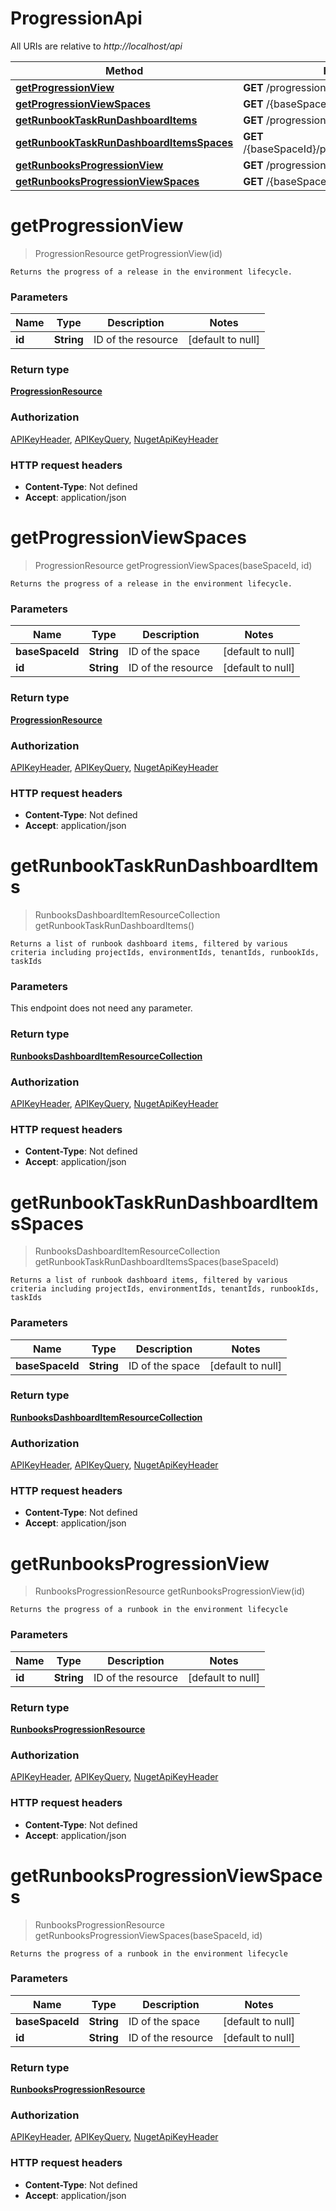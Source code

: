 # ProgressionApi

All URIs are relative to *http://localhost/api*

Method | HTTP request | Description
------------- | ------------- | -------------
[**getProgressionView**](ProgressionApi.md#getProgressionView) | **GET** /progression/{id} | 
[**getProgressionViewSpaces**](ProgressionApi.md#getProgressionViewSpaces) | **GET** /{baseSpaceId}/progression/{id} | 
[**getRunbookTaskRunDashboardItems**](ProgressionApi.md#getRunbookTaskRunDashboardItems) | **GET** /progression/runbooks/taskRuns | 
[**getRunbookTaskRunDashboardItemsSpaces**](ProgressionApi.md#getRunbookTaskRunDashboardItemsSpaces) | **GET** /{baseSpaceId}/progression/runbooks/taskRuns | 
[**getRunbooksProgressionView**](ProgressionApi.md#getRunbooksProgressionView) | **GET** /progression/runbooks/{id} | 
[**getRunbooksProgressionViewSpaces**](ProgressionApi.md#getRunbooksProgressionViewSpaces) | **GET** /{baseSpaceId}/progression/runbooks/{id} | 


<a name="getProgressionView"></a>
# **getProgressionView**
> ProgressionResource getProgressionView(id)



    Returns the progress of a release in the environment lifecycle.

### Parameters

Name | Type | Description  | Notes
------------- | ------------- | ------------- | -------------
 **id** | **String**| ID of the resource | [default to null]

### Return type

[**ProgressionResource**](../model/ProgressionResource.md)

### Authorization

[APIKeyHeader](../README.md#APIKeyHeader), [APIKeyQuery](../README.md#APIKeyQuery), [NugetApiKeyHeader](../README.md#NugetApiKeyHeader)

### HTTP request headers

- **Content-Type**: Not defined
- **Accept**: application/json

<a name="getProgressionViewSpaces"></a>
# **getProgressionViewSpaces**
> ProgressionResource getProgressionViewSpaces(baseSpaceId, id)



    Returns the progress of a release in the environment lifecycle.

### Parameters

Name | Type | Description  | Notes
------------- | ------------- | ------------- | -------------
 **baseSpaceId** | **String**| ID of the space | [default to null]
 **id** | **String**| ID of the resource | [default to null]

### Return type

[**ProgressionResource**](../model/ProgressionResource.md)

### Authorization

[APIKeyHeader](../README.md#APIKeyHeader), [APIKeyQuery](../README.md#APIKeyQuery), [NugetApiKeyHeader](../README.md#NugetApiKeyHeader)

### HTTP request headers

- **Content-Type**: Not defined
- **Accept**: application/json

<a name="getRunbookTaskRunDashboardItems"></a>
# **getRunbookTaskRunDashboardItems**
> RunbooksDashboardItemResourceCollection getRunbookTaskRunDashboardItems()



    Returns a list of runbook dashboard items, filtered by various criteria including projectIds, environmentIds, tenantIds, runbookIds, taskIds

### Parameters
This endpoint does not need any parameter.

### Return type

[**RunbooksDashboardItemResourceCollection**](../model/RunbooksDashboardItemResourceCollection.md)

### Authorization

[APIKeyHeader](../README.md#APIKeyHeader), [APIKeyQuery](../README.md#APIKeyQuery), [NugetApiKeyHeader](../README.md#NugetApiKeyHeader)

### HTTP request headers

- **Content-Type**: Not defined
- **Accept**: application/json

<a name="getRunbookTaskRunDashboardItemsSpaces"></a>
# **getRunbookTaskRunDashboardItemsSpaces**
> RunbooksDashboardItemResourceCollection getRunbookTaskRunDashboardItemsSpaces(baseSpaceId)



    Returns a list of runbook dashboard items, filtered by various criteria including projectIds, environmentIds, tenantIds, runbookIds, taskIds

### Parameters

Name | Type | Description  | Notes
------------- | ------------- | ------------- | -------------
 **baseSpaceId** | **String**| ID of the space | [default to null]

### Return type

[**RunbooksDashboardItemResourceCollection**](../model/RunbooksDashboardItemResourceCollection.md)

### Authorization

[APIKeyHeader](../README.md#APIKeyHeader), [APIKeyQuery](../README.md#APIKeyQuery), [NugetApiKeyHeader](../README.md#NugetApiKeyHeader)

### HTTP request headers

- **Content-Type**: Not defined
- **Accept**: application/json

<a name="getRunbooksProgressionView"></a>
# **getRunbooksProgressionView**
> RunbooksProgressionResource getRunbooksProgressionView(id)



    Returns the progress of a runbook in the environment lifecycle

### Parameters

Name | Type | Description  | Notes
------------- | ------------- | ------------- | -------------
 **id** | **String**| ID of the resource | [default to null]

### Return type

[**RunbooksProgressionResource**](../model/RunbooksProgressionResource.md)

### Authorization

[APIKeyHeader](../README.md#APIKeyHeader), [APIKeyQuery](../README.md#APIKeyQuery), [NugetApiKeyHeader](../README.md#NugetApiKeyHeader)

### HTTP request headers

- **Content-Type**: Not defined
- **Accept**: application/json

<a name="getRunbooksProgressionViewSpaces"></a>
# **getRunbooksProgressionViewSpaces**
> RunbooksProgressionResource getRunbooksProgressionViewSpaces(baseSpaceId, id)



    Returns the progress of a runbook in the environment lifecycle

### Parameters

Name | Type | Description  | Notes
------------- | ------------- | ------------- | -------------
 **baseSpaceId** | **String**| ID of the space | [default to null]
 **id** | **String**| ID of the resource | [default to null]

### Return type

[**RunbooksProgressionResource**](../model/RunbooksProgressionResource.md)

### Authorization

[APIKeyHeader](../README.md#APIKeyHeader), [APIKeyQuery](../README.md#APIKeyQuery), [NugetApiKeyHeader](../README.md#NugetApiKeyHeader)

### HTTP request headers

- **Content-Type**: Not defined
- **Accept**: application/json

